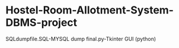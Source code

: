 # Hostel-Room-Allotment-System-DBMS-project
SQLdumpfile.SQL-MYSQL dump
final.py-Tkinter GUI (python)
